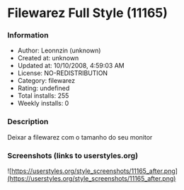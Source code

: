 # Filewarez Full Style (11165)

### Information
- Author: Leonnzin (unknown)
- Created at: unknown
- Updated at: 10/10/2008, 4:59:03 AM
- License: NO-REDISTRIBUTION
- Category: filewarez
- Rating: undefined
- Total installs: 255
- Weekly installs: 0


### Description
Deixar a filewarez com o tamanho do seu monitor


### Screenshots (links to userstyles.org)
![https://userstyles.org/style_screenshots/11165_after.png](https://userstyles.org/style_screenshots/11165_after.png)


